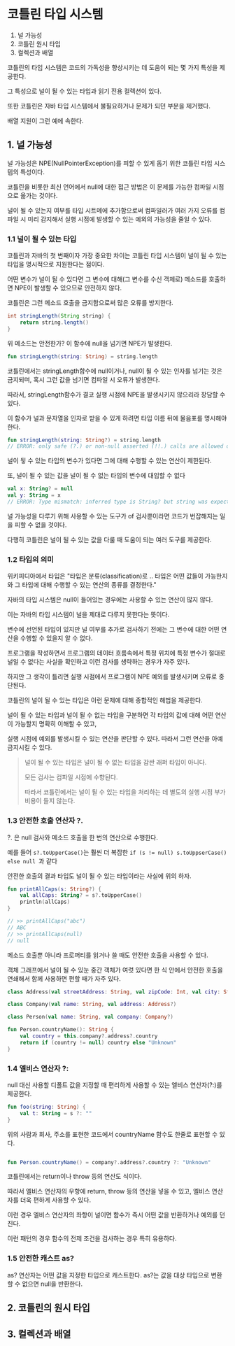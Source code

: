 # 코틀린 타입 시스템

1. 널 가능성
2. 코틀린 원시 타입
3. 컬렉션과 배열

코틀린의 타입 시스템은 코드의 가독성을 향상시키는 데 도움이 되는 몇 가지 특성을 제공한다.

그 특성으로 널이 될 수 있는 타입과 읽기 전용 컬렉션이 있다.

또한 코틀린은 자바 타입 시스템에서 불필요하거나 문제가 되던 부분을 제거했다.

배열 지원이 그런 예에 속한다.

## 1. 널 가능성
널 가능성은 NPE(NullPointerException)를 피할 수 있게 돕기 위한 코틀린 타입 시스템의 특성이다.

코틀린을 비롯한 최신 언어에서 null에 대한 접근 방법은 이 문제를 가능한 컴파일 시점으로 옮가는 것이다.

널이 될 수 있는지 여부를 타입 시트메에 추가함으로써 컴파일러가 여러 가지 오류를 컴파일 시 미리 감지해서 실행 시점에 발생할 수 있는 예외의 가능성을 줄일 수 있다.

### 1.1 널이 될 수 있는 타입
코틀린과 자바의 첫 번째이자 가장 중요한 차이는 코틀린 타입 시스템이 널이 될 수 있는 타입을 명시적으로 지원한다는 점이다.

어떤 변수가 널이 될 수 있다면 그 변수에 대해(그 변수를 수신 객체로) 메소드를 호출하면 NPE이 발생할 수 있으므로 안전하지 않다.

코틀린은 그런 메소드 호출을 금지함으로써 많은 오류를 방지한다.

```java
int stringLength(String string) {
    return string.length()
}
```
위 메소드는 안전한가? 이 함수에 null을 넘기면 NPE가 발생한다.

```kotlin
fun stringLength(string: String) = string.length
```
코틀린에서는 stringLength함수에 null이거나, null이 될 수 있는 인자를 넘기는 것은 금지되며, 혹시 그런 값을 넘기면 컴파일 시 오류가 발생한다.

따라서, stringLength함수가 결코 실행 시점에 NPE을 발생시키지 않으리라 장담할 수 있다.

 이 함수가 널과 문자열을 인자로 받을 수 있게 하려면 타입 이름 뒤에 물음표를 명시해야한다.

```kotlin
fun stringLength(string: String?) = string.length
// ERROR: only safe (?.) or non-null asserted (!!.) calls are allowed on a nullable receiver of type kotlin.String>
```

널이 됳 수 있는 타입의 변수가 있다면 그에 대해 수행할 수 있는 연산이 제한된다.

또, 널이 될 수 있는 값을 널이 될 수 없는 타입의 변수에 대입할 수 없다
```kotlin
val x: String? = null
val y: String = x
// ERROR: Type mismatch: inferred type is String? but string was expected
```
널 가능성을 다루기 위해 사용할 수 있는 도구가 of 검사뿐이라면 코드가 번잡해지는 일을 피할 수 없을 것이다.

다행히 코틀린은 널이 될 수 있는 값을 다룰 때 도움이 되는 여러 도구를 제공한다.

### 1.2 타입의 의미
위키피디아에서 타입은 "타입은 분류(classification)로 .. 타입은 어떤 값들이 가능한지와 그 타입에 대해 수행할 수 있는 연산의 종류를 결정한다."

자바의 타입 시스템은 null이 들어있는 경우에는 사용할 수 있는 연산이 많지 않다.

이는 자바의 타입 시스템이 널을 제대로 다루지 못한다는 뜻이다.

변수에 선언된 타입이 있지만 널 여부를 추가로 검사하기 전에는 그 변수에 대한 어떤 연산을 수행할 수 있을지 알 수 없다.

프로그램을 작성하면서 프로그램의 데이터 흐름속에서 특정 위치에 특정 변수가 절대로 널일 수 없다는 사실을 확인하고 이런 검사를 생략하는 경우가 자주 있다.

하지만 그 생각이 틀리면 실행 시점에서 프로그램이 NPE 예외를 발생시키며 오류로 중단된다.

 코틀린의 널이 될 수 있는 타입은 이런 문제에 대해 종합적인 해법을 제공한다.

널이 될 수 있는 타입과 널이 될 수 없는 타입을 구분하면 각 타입의 값에 대해 어떤 연산이 가능할지 명확히 이해할 수 있고, 

실행 시점에 예외를 발생시킬 수 있는 연산을 판단할 수 있다. 따라서 그런 연산을 아예 금지시킬 수 있다.

> 널이 될 수 있는 타입은 널이 될 수 없는 타입을 감싼 래퍼 타입이 아니다.
>
> 모든 검사는 컴파일 시점에 수향된다. 
> 
> 따라서 코틀린에서는 널이 될 수 있는 타입을 처리하는 데 별도의 실행 시점 부가 비용이 들지 않는다.

### 1.3 안전한 호출 연산자 ?.
?. 은 null 검사와 메소드 호출을 한 번의 연산으로 수행한다.

예를 들어 ```s?.toUpperCase()```는 훨씬 더 복잡한 ```if (s != null) s.toUppserCase() else null ```과 같다

안전한 호출의 결과 타입도 널이 될 수 있는 타입이라는 사실에 위의 하자.

```kotlin
fun printAllCaps(s: String?) {
	val allCaps: String? = s?.toUpperCase()
    println(allCaps)
}

// >> printAllCaps("abc")
// ABC
// >> printAllCaps(null)
// null
```
메소드 호출뿐 아니라 프로퍼티를 읽거나 쓸 때도 안전한 호출을 사용할 수 있다.

객체 그래프에서 널이 될 수 있눈 중간 객체가 여럿 있다면 한 식 안에서 안전한 호출을 연쇄해서 함께 사용하면 편할 때가 자주 있다.

```kotlin
class Address(val streetAddress: String, val zipCode: Int, val city: String, val country: String)

class Company(val name: String, val address: Address?)

class Person(val name: String, val company: Company?)

fun Person.countryName(): String {
	val country = this.company?.address?.country
    return if (country != null) country else "Unknown" 
}
```

### 1.4 엘비스 연산자 ?:
null 대신 사용할 디폴트 값을 지정할 때 편리하게 사용할 수 있는 엘비스 연산자(?:)를 제공한다.

```kotlin
fun foo(string: String) {
	val t: String = s ?: ""
}
```

위의 사람과 회사, 주소를 표현한 코드에서 countryName 함수도 한줄로 표현할 수 있다.
```kotlin

fun Person.countryName() = company?.address?.country ?: "Unknown"
```

코틀린에서는 return이나 throw 등의 연산도 식이다.

따라서 엘비스 연산자의 우항에 return, throw 등의 연산을 넣을 수 있고, 엘비스 연산자를 더욱 편하게 사용할 수 있다.

이런 경우 엘비스 연산자의 좌항이 널이면 함수가 즉시 어떤 값을 반환하거나 예외를 던진다.

이런 패턴의 경우 함수의 전제 조건을 검사하는 경우 특히 유용하다.

### 1.5 안전한 캐스트 as?
as? 연산자는 어떤 값을 지정한 타입으로 캐스트한다. as?는 값을 대상 타입으로 변환할 수 없으면 null을 반환한다.

## 2. 코틀린의 원시 타입
## 3. 컬렉션과 배열
